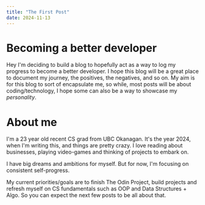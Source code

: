 ```yaml
---
title: "The First Post"
date: 2024-11-13
---
```

# Becoming a better developer
Hey I'm deciding to build a blog to hopefully act as a way to log my progress to become a better developer. 
I hope this blog will be a great place to document my journey, the positives, the negatives, and so on.
My aim is for this blog to sort of encapsulate me, so while, most posts will be about coding/technology, I hope some can also be a way to showcase my *personality*. 

# About me
I'm a 23 year old recent CS grad from UBC Okanagan. It's the year 2024, when I'm writing this, and things are pretty crazy. 
I love reading about businesses, playing video-games and thinking of projects to embark on.

I have big dreams and ambitions for myself. But for now, I'm focusing on consistent self-progress.

My current priorities/goals are to finish The Odin Project, build projects and refresh myself on CS fundamentals such as OOP and Data Structures + Algo.
So you can expect the next few posts to be all about that.
